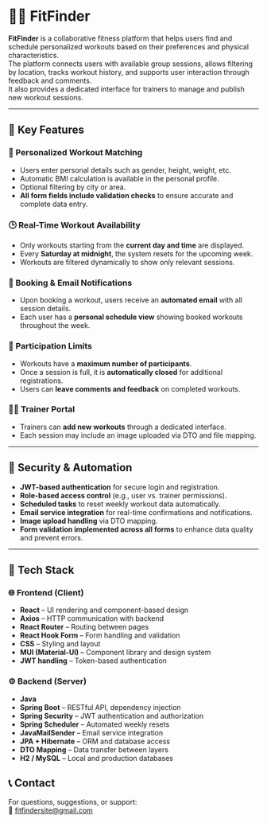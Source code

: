 # 🏋️‍♂️ FitFinder

**FitFinder** is a collaborative fitness platform that helps users find and schedule personalized workouts based on their preferences and physical characteristics.  
The platform connects users with available group sessions, allows filtering by location, tracks workout history, and supports user interaction through feedback and comments.  
It also provides a dedicated interface for trainers to manage and publish new workout sessions.

---

## 📌 Key Features

### 👤 Personalized Workout Matching
- Users enter personal details such as gender, height, weight, etc.
- Automatic BMI calculation is available in the personal profile.
- Optional filtering by city or area.
- **All form fields include validation checks** to ensure accurate and complete data entry.

### 🕒 Real-Time Workout Availability
- Only workouts starting from the **current day and time** are displayed.
- Every **Saturday at midnight**, the system resets for the upcoming week.
- Workouts are filtered dynamically to show only relevant sessions.

### 📧 Booking & Email Notifications
- Upon booking a workout, users receive an **automated email** with all session details.
- Each user has a **personal schedule view** showing booked workouts throughout the week.

### 👥 Participation Limits
- Workouts have a **maximum number of participants**.
- Once a session is full, it is **automatically closed** for additional registrations.
- Users can **leave comments and feedback** on completed workouts.

### 🏋️‍♀️ Trainer Portal
- Trainers can **add new workouts** through a dedicated interface.
- Each session may include an image uploaded via DTO and file mapping.

---

## 🔐 Security & Automation

- **JWT-based authentication** for secure login and registration.
- **Role-based access control** (e.g., user vs. trainer permissions).
- **Scheduled tasks** to reset weekly workout data automatically.
- **Email service integration** for real-time confirmations and notifications.
- **Image upload handling** via DTO mapping.
- **Form validation implemented across all forms** to enhance data quality and prevent errors.

---
## 🧰 Tech Stack

### 🌐 Frontend (Client)
- **React** – UI rendering and component-based design
- **Axios** – HTTP communication with backend
- **React Router** – Routing between pages
- **React Hook Form** – Form handling and validation
- **CSS** – Styling and layout
- **MUI (Material-UI)** – Component library and design system
- **JWT handling** – Token-based authentication

### ⚙️ Backend (Server)
- **Java**
- **Spring Boot** – RESTful API, dependency injection
- **Spring Security** – JWT authentication and authorization
- **Spring Scheduler** – Automated weekly resets
- **JavaMailSender** – Email service integration
- **JPA + Hibernate** – ORM and database access
- **DTO Mapping** – Data transfer between layers
- **H2 / MySQL** – Local and production databases

## 📞 Contact

For questions, suggestions, or support:  
📧 fitfindersite@gmail.com



